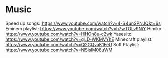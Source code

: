 # Music
Speed up songs: https://www.youtube.com/watch?v=4-S4unSPNJQ&t=6s
Eminem playlist: https://www.youtube.com/watch?v=h7wTOLv9NiY
Himiko: https://www.youtube.com/watch?v=HHOn8u-c2wk
Yasesito: https://www.youtube.com/watch?v=gLD-WKMVYhE
Minecraft playlist: https://www.youtube.com/watch?v=Q2GQvaK1FeU
Soft Playlist: https://www.youtube.com/watch?v=NSislM08uWM

